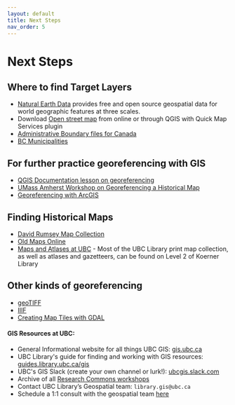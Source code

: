 ```yaml
---
layout: default
title: Next Steps
nav_order: 5
---
```

# Next Steps

## Where to find Target Layers 
- [Natural Earth Data](https://www.naturalearthdata.com/downloads/) provides free and open source geospatial data for world geographic features at three scales. 
- Download [Open street map](https://www.openstreetmap.org/#map=11/49.2492/-123.0149&layers=T) from online or through QGIS with Quick Map Services plugin
- [Administrative Boundary files for Canada](https://www12.statcan.gc.ca/census-recensement/2021/geo/sip-pis/boundary-limites/index2021-eng.cfm?year=21)
- [BC Municipalities](https://catalogue.data.gov.bc.ca/dataset/municipalities-legally-defined-administrative-areas-of-bc/resource/0bd8e3d1-4d7f-4db8-a8b2-2cd4cd051074)


## For further practice georeferencing with GIS
- [QGIS Documentation lesson on georeferencing](https://docs.qgis.org/3.28/en/docs/training_manual/forestry/map_georeferencing.html)
- [UMass Amherst Workshop on Georeferencing a Historical Map](https://umass-gis.github.io/workshops/content/georeferencing/)
- [Georeferencing with ArcGIS](https://www.pbcgis.com/georeferencing/)


## Finding Historical Maps
- [David Rumsey Map Collection](https://www.davidrumsey.com/)
- [Old Maps Online](https://www.oldmapsonline.org/)
- [Maps and Atlases at UBC](https://guides.library.ubc.ca/maps-atlases/finding-maps) - Most of the UBC Library print map collection, as well as atlases and gazetteers, can be found on Level 2 of Koerner Library

## Other kinds of georeferencing
- [geoTIFF](https://www.cogeo.org/)
- [IIIF](https://iiif.io/)
- [Creating Map Tiles with GDAL](https://github.com/ect123/gdal2tiles-workshop)


#### GIS Resources at UBC:
- General Informational website for all things UBC GIS: [gis.ubc.ca](http://gis.ubc.ca/)
- UBC Library's guide for finding and working with GIS resources: [guides.library.ubc.ca/gis](http://guides.library.ubc.ca/gis)
- UBC's GIS Slack (create your own channel or lurk!): [ubcgis.slack.com](https://ubcgis.slack.com/)
- Archive of all [Research Commons workshops](https://ubc-library-rc.github.io/all.html)
- Contact UBC Library’s Geospatial team: `library.gis@ubc.ca`
- Schedule a 1:1 consult with the geospatial team [here](https://libcal.library.ubc.ca/appointments/research_commons#s-lc-public-pt)